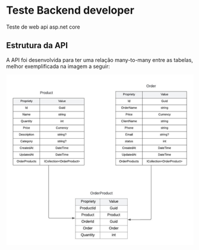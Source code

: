 # Teste Backend developer
 Teste de web api asp.net core

## Estrutura da API
A API foi desenvolvida para ter uma relação many-to-many entre as tabelas, melhor exemplificada na imagem a seguir:

![Alt text](Estrutura.jpeg "Title")
